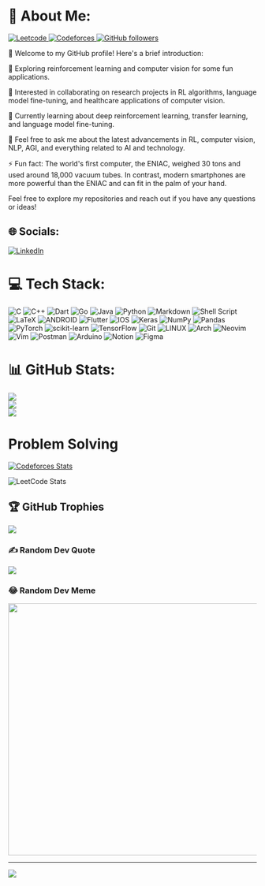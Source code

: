# 💫 About Me:
<p align="left">
  <a href="https://leetcode.com/sabir00/">
    <img src="https://cp-logo.vercel.app/leetcode/sabir00" alt="Leetcode" />
  </a>
  <a href="https://codeforces.com/profile/sabir">
    <img src="https://cp-logo.vercel.app/codeforces/sabir" alt="Codeforces" />
  </a>
  <a href="https://github.com/coder-wolf?tab=followers">
    <img alt="GitHub followers" src="https://img.shields.io/github/followers/coder-wolf?color=green&logo=github">
  </a>
</p>

👋 Welcome to my GitHub profile! Here's a brief introduction:

🔬 Exploring reinforcement learning and computer vision for some fun applications.

🤝 Interested in collaborating on research projects in RL algorithms, language model fine-tuning, and healthcare applications of computer vision.

🌱 Currently learning about deep reinforcement learning, transfer learning, and language model fine-tuning.

💬 Feel free to ask me about the latest advancements in RL, computer vision, NLP, AGI, and everything related to AI and technology.

⚡ Fun fact: The world's first computer, the ENIAC, weighed 30 tons and used around 18,000 vacuum tubes. In contrast, modern smartphones are more powerful than the ENIAC and can fit in the palm of your hand.

Feel free to explore my repositories and reach out if you have any questions or ideas!






## 🌐 Socials:
[![LinkedIn](https://img.shields.io/badge/LinkedIn-%230077B5.svg?logo=linkedin&logoColor=white)](https://linkedin.com/in/ahammad-sabir) 

# 💻 Tech Stack:
![C](https://img.shields.io/badge/c-%2300599C.svg?style=for-the-badge&logo=c&logoColor=white) ![C++](https://img.shields.io/badge/c++-%2300599C.svg?style=for-the-badge&logo=c%2B%2B&logoColor=white) ![Dart](https://img.shields.io/badge/dart-%230175C2.svg?style=for-the-badge&logo=dart&logoColor=white) ![Go](https://img.shields.io/badge/go-%2300ADD8.svg?style=for-the-badge&logo=go&logoColor=white) ![Java](https://img.shields.io/badge/java-%23ED8B00.svg?style=for-the-badge&logo=java&logoColor=white) ![Python](https://img.shields.io/badge/python-3670A0?style=for-the-badge&logo=python&logoColor=ffdd54) ![Markdown](https://img.shields.io/badge/markdown-%23000000.svg?style=for-the-badge&logo=markdown&logoColor=white) ![Shell Script](https://img.shields.io/badge/shell_script-%23121011.svg?style=for-the-badge&logo=gnu-bash&logoColor=white) ![LaTeX](https://img.shields.io/badge/latex-%23008080.svg?style=for-the-badge&logo=latex&logoColor=white) ![ANDROID](https://img.shields.io/badge/android-%2320232a.svg?style=for-the-badge&logo=android&logoColor=%a4c639) ![Flutter](https://img.shields.io/badge/Flutter-%2302569B.svg?style=for-the-badge&logo=Flutter&logoColor=white) ![IOS](https://img.shields.io/badge/IOS-%2320232a.svg?style=for-the-badge&logo=apple&logoColor=white) ![Keras](https://img.shields.io/badge/Keras-%23D00000.svg?style=for-the-badge&logo=Keras&logoColor=white) ![NumPy](https://img.shields.io/badge/numpy-%23013243.svg?style=for-the-badge&logo=numpy&logoColor=white) ![Pandas](https://img.shields.io/badge/pandas-%23150458.svg?style=for-the-badge&logo=pandas&logoColor=white) ![PyTorch](https://img.shields.io/badge/PyTorch-%23EE4C2C.svg?style=for-the-badge&logo=PyTorch&logoColor=white) ![scikit-learn](https://img.shields.io/badge/scikit--learn-%23F7931E.svg?style=for-the-badge&logo=scikit-learn&logoColor=white) ![TensorFlow](https://img.shields.io/badge/TensorFlow-%23FF6F00.svg?style=for-the-badge&logo=TensorFlow&logoColor=white) ![Git](https://img.shields.io/badge/git-%23F05033.svg?style=for-the-badge&logo=git&logoColor=white)
![LINUX](https://img.shields.io/badge/Linux-FCC624?style=for-the-badge&logo=linux&logoColor=black) ![Arch](https://img.shields.io/badge/Arch%20Linux-1793D1?logo=arch-linux&logoColor=fff&style=for-the-badge)
![Neovim](https://img.shields.io/badge/NeoVim-%2357A143.svg?&style=for-the-badge&logo=neovim&logoColor=white) ![Vim](https://img.shields.io/badge/VIM-%2311AB00.svg?style=for-the-badge&logo=vim&logoColor=white)
![Postman](https://img.shields.io/badge/Postman-FF6C37?style=for-the-badge&logo=postman&logoColor=white) ![Arduino](https://img.shields.io/badge/-Arduino-00979D?style=for-the-badge&logo=Arduino&logoColor=white) ![Notion](https://img.shields.io/badge/Notion-%23000000.svg?style=for-the-badge&logo=notion&logoColor=white) 	![Figma](https://img.shields.io/badge/figma-%23F24E1E.svg?style=for-the-badge&logo=figma&logoColor=white)



# 📊 GitHub Stats:
![](https://github-readme-stats.vercel.app/api?username=coder-wolf&theme=tokyonight&hide_border=false&include_all_commits=false&count_private=true)<br/>
![](https://github-readme-streak-stats.herokuapp.com/?user=coder-wolf&theme=tokyonight&hide_border=false)<br/>
![](https://github-readme-stats.vercel.app/api/top-langs/?username=coder-wolf&theme=tokyonight&hide_border=false&include_all_commits=false&count_private=true&layout=compact)
# Problem Solving
[![Codeforces Stats](https://codeforces-readme-stats.vercel.app/api/card?username=sabir)](https://codeforces.com/profile/sabir)

![LeetCode Stats](https://leetcard.jacoblin.cool/sabir00?theme=nord&font=Anonymous%20Pro&ext=heatmap)

## 🏆 GitHub Trophies
![](https://github-profile-trophy.vercel.app/?username=coder-wolf&theme=tokyonight&no-frame=false&no-bg=true&margin-w=4)

### ✍️ Random Dev Quote
![](https://quotes-github-readme.vercel.app/api?type=horizontal&theme=tokyonight)

### 😂 Random Dev Meme
<img src="https://rm.up.railway.app/" width="512px"/>

---
[![](https://visitcount.itsvg.in/api?id=coder-wolf&icon=0&color=0)](https://visitcount.itsvg.in)

<!-- Proudly created with GPRM ( https://gprm.itsvg.in ) -->

